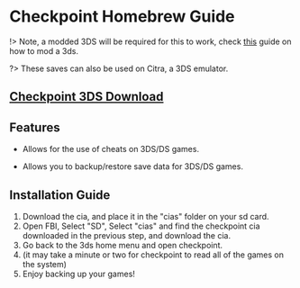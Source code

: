 # Checkpoint Homebrew Guide

!> Note, a modded 3DS will be required for this to work, check [this](https://3ds.skyybrew.xyz/#/) guide on how to mod a 3ds.

?> These saves can also be used on Citra, a 3DS emulator.

## [Checkpoint 3DS Download](https://github.com/BernardoGiordano/Checkpoint/releases)

## Features
- Allows for the use of cheats on 3DS/DS games. 

- Allows you to backup/restore save data for 3DS/DS games.


## Installation Guide

1. Download the cia, and place it in the "cias" folder on your sd card.
2. Open FBI, Select "SD", Select "cias" and find the checkpoint cia downloaded in the previous step, 
and download the cia.
3. Go back to the 3ds home menu and open checkpoint.
4. (it may take a minute or two for checkpoint to read all of the games on the system)
5. Enjoy backing up your games!

